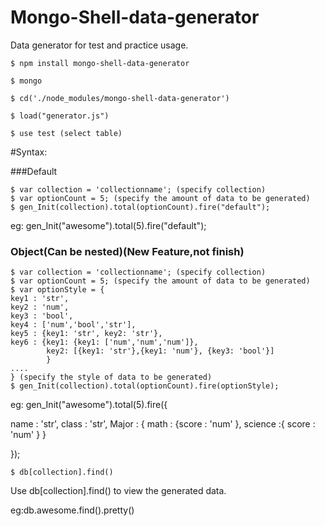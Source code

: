 # Mongo-Shell-data-generator
Data generator for test and practice usage.

```
$ npm install mongo-shell-data-generator

$ mongo

$ cd('./node_modules/mongo-shell-data-generator')

$ load("generator.js")

$ use test (select table)

```
#Syntax:

###Default

```
$ var collection = 'collectionname'; (specify collection)
$ var optionCount = 5; (specify the amount of data to be generated)
$ gen_Init(collection).total(optionCount).fire("default");
```

eg:
gen_Init("awesome").total(5).fire("default");


### Object(Can be nested)(New Feature,not finish)


```
$ var collection = 'collectionname'; (specify collection)
$ var optionCount = 5; (specify the amount of data to be generated)
$ var optionStyle = {
key1 : 'str',
key2 : 'num',
key3 : 'bool',
key4 : ['num','bool','str'],
key5 : {key1: 'str', key2: 'str'},
key6 : {key1: {key1: ['num','num','num']},
        key2: [{key1: 'str'},{key1: 'num'}, {key3: 'bool'}]
        }
....
} (specify the style of data to be generated)
$ gen_Init(collection).total(optionCount).fire(optionStyle);
```
eg:
gen_Init("awesome").total(5).fire({

name : 'str',
class : 'str',
Major : {
math : {score : 'num' },
science :{ score : 'num' }
}

});
```
$ db[collection].find()
```
Use db[collection].find() to view the generated data.

eg:db.awesome.find().pretty()

